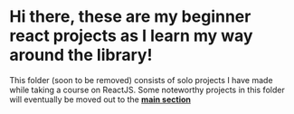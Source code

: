 # Hi there, these are my beginner react projects as I learn my way around the library!

This folder (soon to be removed) consists of solo projects I have made while taking a course on ReactJS. Some noteworthy projects in this folder will eventually be moved out to the **[main section](https://github.com/sddiaz/Portfolio-Projects)** 

